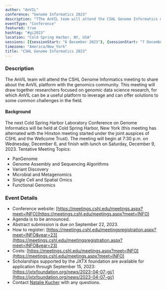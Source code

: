 ```yaml
---
author: "AnVIL"
conference: "Genome Informatics 2023"
description: "TThe AnVIL team will attend the CSHL Genome Informatics meeting to share about the AnVIL platform with the genomics community. This meeting will draw together researchers focused on genomic data science research, for which AnVIL can be a useful platform to leverage and can offer solutions to some common challenges in the field."
eventType: "Conference"
featured: true
hashtag: "#gi2023"
location: "Cold Spring Harbor, NY, USA"
sessions: [{sessionStart: "6 December 2023"}, {sessionStart: "7 December 2023"}, {sessionStart: "8 December 2023"}, {sessionStart: "9 December 2023"}]
timezone: "America/New_York"
title: "CSHL Genome Informatics 2023"
---
```


<event-hero></event-hero>

### Description

The AnVIL team will attend the CSHL Genome Informatics meeting to share about the AnVIL platform with the genomics community. This meeting will draw together researchers focused on genomic data science research, for which AnVIL can be a useful platform to leverage and can offer solutions to some common challenges in the field.

#### Background

The next Cold Spring Harbor Laboratory Conference on Genome Informatics will be held at Cold Spring Harbor, New York (this meeting has alternated with the Hinxton meeting started under the joint auspices of CSHL and the Wellcome Trust). The meeting will begin at 7:30 p.m. on Wednesday, December 6, and finish with lunch on Saturday, December 9, 2023.
Tentative Meeting Topics:

- PanGenome
- Genome Assembly and Sequencing Algorithms
- Variant Discovery
- Microbial and Metagenomics
- Single Cell and Spatial Omics
- Functional Genomics

### Event Details

- Conference website: [https://meetings.cshl.edu/meetings.aspx?meet=INFO](https://meetings.cshl.edu/meetings.aspx?meet=INFO)
- Agenda is to be announced.
- Abstract submission is due on September 22, 2023.
- How to register: [https://meetings.cshl.edu/meetingsregistration.aspx?meet=INFO&year=23](https://meetings.cshl.edu/meetingsregistration.aspx?meet=INFO&year=23)
- Costs: [https://meetings.cshl.edu/meetings.aspx?meet=INFO](https://meetings.cshl.edu/meetings.aspx?meet=INFO)
- Scholarships supported by the JXTX foundation are available for application through September 15, 2023: [https://jxtxfoundation.org/news/2023-04-07-gi/](https://jxtxfoundation.org/news/2023-04-07-gi/)
- Contact [Natalie Kucher](mailto:nkucher3@jhu.edu) with any questions.
